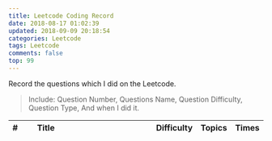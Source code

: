 ```yaml
---
title: Leetcode Coding Record
date: 2018-08-17 01:02:39
updated: 2018-09-09 20:18:54
categories: Leetcode
tags: Leetcode
comments: false
top: 99
---
```

Record the questions which I did on the Leetcode. 
> Include: Question Number, Questions Name, Question Difficulty, Question Type, And when I did it.

<style>
table th:nth-of-type(1) {
    width: 10%;
}

table th:nth-of-type(2) {
    width: 50%;
}
</style>

<!--more-->
| # | Title                                                                                                             | Difficulty   | Topics   | Times   |
| :--- | :---------------------------------------------------------------------------------------------------------------- | :----- | :----- | :--------- |
